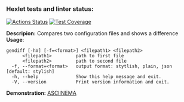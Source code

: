 ### Hexlet tests and linter status:
[![Actions Status](https://github.com/bazilval/java-project-71/workflows/hexlet-check/badge.svg)](https://github.com/bazilval/java-project-71/actions)
[![Test Coverage](https://api.codeclimate.com/v1/badges/3c99274cc7df0e6de1af/test_coverage)](https://codeclimate.com/github/bazilval/java-project-71/test_coverage)

**Descripion:** Compares two configuration files and shows a difference\
**Usage**:
```
gendiff [-hV] [-f=<format>] <filepath1> <filepath2>
      <filepath1>         path to first file
      <filepath2>         path to second file
  -f, --format=<format>   output format: stytlish, plain, json [default: stylish]
  -h, --help              Show this help message and exit.
  -V, --version           Print version information and exit.
```
**Demonstration:** [ASCIINEMA](https://asciinema.org/a/QL7bgBGBkQ4jQHqkQsabnRXOs)
